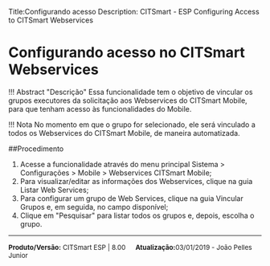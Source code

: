 ﻿Title:Configurando acesso 
Description: CITSmart - ESP Configuring Access to CITSmart Webservices

Configurando acesso no CITSmart Webservices
============================================================

!!! Abstract "Descrição"
    Essa funcionalidade tem o objetivo de vincular os grupos executores da solicitação aos Webservices do CITSmart Mobile, para que tenham acesso às funcionalidades do Mobile.

!!! Nota
    No momento em que o grupo for selecionado, ele será vinculado a todos os Webservices do CITSmart Mobile, de maneira automatizada.

##Procedimento

1.	Acesse a funcionalidade através do menu principal Sistema > Configurações > Mobile > Webservices CITSmart Mobile;  
2.	Para visualizar/editar as informações dos Webservices, clique na guia Listar Web Services;  
3.	Para configurar um grupo de Web Services, clique na guia Vincular Grupos e, em seguida, no campo disponível;  
4.	Clique em "Pesquisar" para listar todos os grupos e, depois, escolha o grupo.  


<hr>
<font  Size=2><b>Produto/Versão:</b> CITSmart ESP | 8.00</font> &nbsp; &nbsp;
<font  Size=2><b>Atualização:</b>03/01/2019 - João Pelles Junior</font>
	

